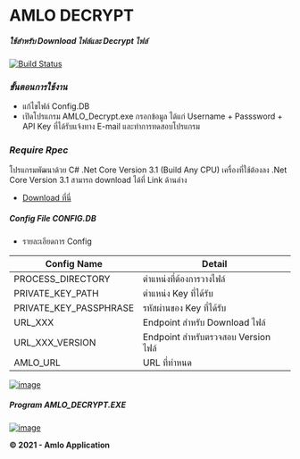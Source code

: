 # AMLO DECRYPT
##### _ใช้สำหรับ Download ไฟล์และ Decrypt ไฟล์_

[![Build Status](https://travis-ci.org/joemccann/dillinger.svg?branch=master)](https://github.com/s1riwatB/ALMO_DECRYPT)

### _ขั้นตอนการใช้งาน_
-  แก้ไขไฟล์ Config.DB
-  เปิดโปรแกรม AMLO_Decrypt.exe กรอกข้อมูล ได้แก่  Username + Passsword + API Key ที่ได้รับแจ้งทาง E-mail และทำการทดสอบโปรแกรม


### _Require Rpec_
โปรแกรมพัฒนาด้วย C# .Net Core Version 3.1 (Build Any CPU)
เครื่องที่ใช้ต้องลง .Net Core Version 3.1 สามารถ download 
ได้ที่ Link ด้านล่าง
-   [Download ที่นี่](https://dotnet.microsoft.com/download/dotnet/3.1 )

##### Config File _CONFIG.DB_
-   รายละเอียดการ Config

| Config Name | Detail |
| ------ | ------ |
| PROCESS_DIRECTORY | ตำแหน่งที่ต้องการวางไฟล์ |
| PRIVATE_KEY_PATH | ตำแหน่ง Key ที่ได้รับ|
| PRIVATE_KEY_PASSPHRASE | รหัสผ่านของ Key ที่ได้รับ |
| URL_XXX | Endpoint สำหรับ Download ไฟล์ |
| URL_XXX_VERSION | Endpoint สำหรับตรวจสอบ Version ไฟล์ |
| AMLO_URL | URL ที่ทำหนด |

[![image](https://www.amlo.go.th/amlo-intranet/images/APS/B.PNG)](https://www.amlo.go.th/amlo-intranet/images/APS/B.PNG)



##### Program _AMLO_DECRYPT.EXE_

[![image](https://www.amlo.go.th/amlo-intranet/images/APS/A.PNG)](https://www.amlo.go.th/amlo-intranet/images/APS/A.PNG)



**© 2021 - Amlo Application**
